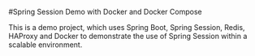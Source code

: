 #Spring Session Demo with Docker and Docker Compose

This is a demo project, which uses Spring Boot, Spring Session, Redis, HAProxy and Docker to demonstrate the use of Spring Session within a scalable environment.
